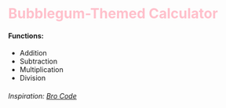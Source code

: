 # Bubblegum-Themed Calculator
<style> h1 {
  color: pink;
}
</style>
<h4>Functions:</h4>
<ul>
  <li>Addition</li>
  <li>Subtraction</li>
  <li>Multiplication</li>
  <li>Division</li>
</ul>
<h6>Inspiration: <a href="https://www.youtube.com/watch?v=I5kj-YsmWjM">Bro Code</a></h6>